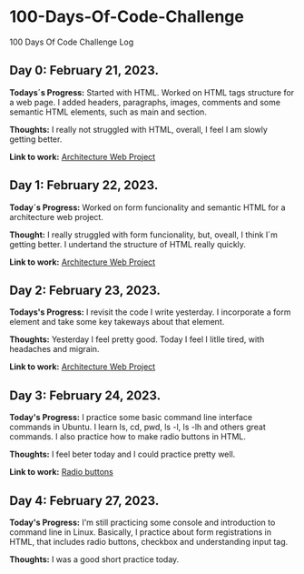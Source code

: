 # 100-Days-Of-Code-Challenge
100 Days Of Code Challenge Log

## Day 0: February 21, 2023.

**Todays´s Progress:** Started with HTML. Worked on HTML tags structure for a web page. I added headers, paragraphs, images, comments and some semantic HTML elements, such as main and section.

**Thoughts:** I really not struggled with HTML, overall, I feel I am slowly getting better.

**Link to work:** [Architecture Web Project](https://codepen.io/diazluis93/pen/ExeKpOO)

## Day 1: February 22, 2023.

**Today´s Progress:** Worked on form funcionality and semantic HTML for a architecture web project.

**Thought:** I really struggled with form funcionality, but, oveall, I think I´m getting better. I undertand the structure of HTML really quickly.

**Link to work:** [Architecture Web Project](https://codepen.io/diazluis93/pen/ExeKpOO)

## Day 2: February 23, 2023.

**Todays's Progress:** I revisit the code I write yesterday. I incorporate a form element and take some key takeways about that element.

**Thoughts:** Yesterday I feel pretty good. Today I feel I litlle tired, with headaches and migrain.

**Link to work:** [Architecture Web Project](https://codepen.io/diazluis93/pen/ExeKpOO)

## Day 3: February 24, 2023.

**Today's Progress:** I practice some basic command line interface commands in Ubuntu. I learn ls, cd, pwd, ls -l, ls -lh and others great commands. I also practice how to make radio buttons in HTML. 

**Thoughts:** I feel beter today and I could practice pretty well.

**Link to work:** [Radio buttons]()

## Day 4: February 27, 2023.

**Today's Progress:** I'm still practicing some console and introduction to command line in Linux. Basically, I practice about form registrations in HTML, that includes radio buttons, checkbox and understanding input tag.

**Thoughts:** I was a good short practice today.

